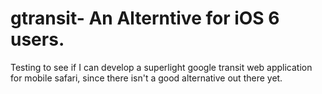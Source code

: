 gtransit- An Alterntive for  iOS 6 users.
========

Testing to see if I can develop  a superlight google transit web application for mobile safari, since there isn't a good alternative out there yet.